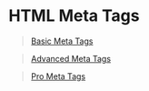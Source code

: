 # HTML Meta Tags

>[Basic Meta Tags](https://github.com/DeividSfrink/Learning-HTML/blob/html_meta_tags/html_meta_tags/basic_meta_tags.html)

>[Advanced Meta Tags](https://github.com/DeividSfrink/Learning-HTML/blob/html_meta_tags/html_meta_tags/advanced_meta_tags.html)

>[Pro Meta Tags](https://gist.github.com/lancejpollard/1978404)
